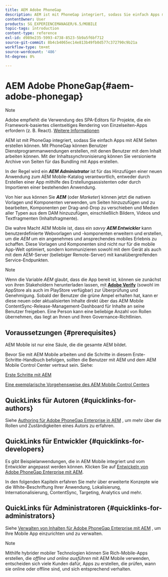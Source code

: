 ```yaml
---
title: AEM Adobe PhoneGap
description: AEM ist mit PhoneGap integriert, sodass Sie einfach Apps mit AEM Seiten erstellen können. Auf dieser Seite erhalten Sie Informationen zu den ersten Schritten mit Adobe PhoneGap Enterprise.
contentOwner: User
products: SG_EXPERIENCEMANAGER/6.5/MOBILE
topic-tags: introduction
content-type: reference
exl-id: d989e235-5993-4738-8523-5b9a5f6bf712
source-git-commit: 8b4cb4065ec14e813b49fb0d577c372790c9b21a
workflow-type: tm+mt
source-wordcount: '486'
ht-degree: 0%

---
```


# AEM Adobe PhoneGap{#aem-adobe-phonegap}

>[!NOTE]
>
>Adobe empfiehlt die Verwendung des SPA-Editors für Projekte, die ein Framework-basiertes clientseitiges Rendering von Einzelseiten-Apps erfordern (z. B. React). [Weitere Informationen](/help/sites-developing/spa-overview.md)

AEM ist mit PhoneGap integriert, sodass Sie einfach Apps mit AEM Seiten erstellen können. Mit PhoneGap können Benutzer Dienstprogrammanwendungen erstellen, mit denen Benutzer mit dem Inhalt arbeiten können. Mit der Inhaltssynchronisierung können Sie versionierte Archive von Seiten für das Bundling mit Apps erstellen.

In der Regel wird ein ***AEM Administrator*** ist für das Hinzufügen einer neuen Anwendung zum AEM Mobile-Katalog verantwortlich, entweder durch Erstellen einer App mithilfe des Erstellungsassistenten oder durch Importieren einer bestehenden Anwendung.

Von hier aus können Sie ***AEM*** (oder *Marketer*) können jetzt die nativen Vorlagen und Komponenten verwenden, um Seiten hinzuzufügen und zu bearbeiten, Komponenten per Drag-and-Drop zu verschieben und Medien aller Typen aus dem DAM hinzuzufügen, einschließlich Bildern, Videos und Textfragmenten (Inhaltsfragmente).

Die wahre Macht AEM Mobile ist, dass ein *savvy* ***AEM Entwickler*** kann benutzerdefinierte Webvorlagen und -komponenten erweitern und erstellen, um die *AEM* um ein angenehmes und ansprechendes mobiles Erlebnis zu schaffen. Diese Vorlagen und Komponenten sind nicht nur für die mobile App-Welt optimiert, sondern kommunizieren sowohl mit dem Gerät als auch mit dem AEM-Server (beliebiger Remote-Server) mit kanalübergreifenden Service-Endpunkten.

>[!NOTE]
>
>Wenn die Variable *AEM* glaubt, dass die App bereit ist, können sie zunächst von ihren Stakeholdern herunterladen lassen, mit **[Adobe Verify](/help/mobile/phonegap-mobile-quickstart.md)** (sowohl im AppStore als auch im PlayStore verfügbar) zur Überprüfung und Genehmigung. Sobald der Benutzer die grüne Ampel erhalten hat, kann er diese neuen oder aktualisierten Inhalte direkt über das AEM Mobile ContentSync-Release-Management-Dashboard für Inhalte an seine Benutzer freigeben. Eine Person kann eine beliebige Anzahl von Rollen übernehmen, das liegt an Ihnen und Ihren Governance-Richtlinien.

## Voraussetzungen {#prerequisites}

AEM Mobile ist nur eine Säule, die die gesamte AEM bildet.

Bevor Sie mit AEM Mobile arbeiten und die Schritte in diesem Erste-Schritte-Handbuch befolgen, sollten die Benutzer mit AEM und dem AEM Mobile Control Center vertraut sein. Siehe:

[Erste Schritte mit AEM](/help/sites-deploying/deploy.md)

[Eine exemplarische Vorgehensweise des AEM Mobile Control Centers](/help/mobile/phonegap-authoring-apps.md)

## QuickLinks für Autoren {#quicklinks-for-authors}

Siehe [Authoring für Adobe PhoneGap Enterprise in AEM](/help/mobile/phonegap.md) , um mehr über die Rollen und Zuständigkeiten eines Autors zu erfahren.

## QuickLinks für Entwickler {#quicklinks-for-developers}

Es gibt Beispielanwendungen, die in AEM Mobile integriert und vom Entwickler angepasst werden können. Klicken Sie auf [Entwickeln von Adobe PhoneGap Enterprise mit AEM](/help/mobile/developing-in-phonegap.md).

In den folgenden Kapiteln erfahren Sie mehr über erweiterte Konzepte wie die White-Beschriftung Ihrer Anwendung, Lokalisierung, Internationalisierung, ContentSync, Targeting, Analytics und mehr.

## QuickLinks für Administratoren {#quicklinks-for-administrators}

Siehe [Verwalten von Inhalten für Adobe PhoneGap Enterprise mit AEM](/help/mobile/administer-phonegap.md) , um Ihre Mobile App einzurichten und zu verwalten.

>[!NOTE]
>
>Mithilfe hybrider mobiler Technologien können Sie Rich-Mobile-Apps erstellen, die *offline und online ausführen* mit AEM Mobile verwenden, entscheiden sich viele Kunden dafür, Apps zu erstellen, die prüfen, wann sie online oder offline sind, und sich entsprechend verhalten.
